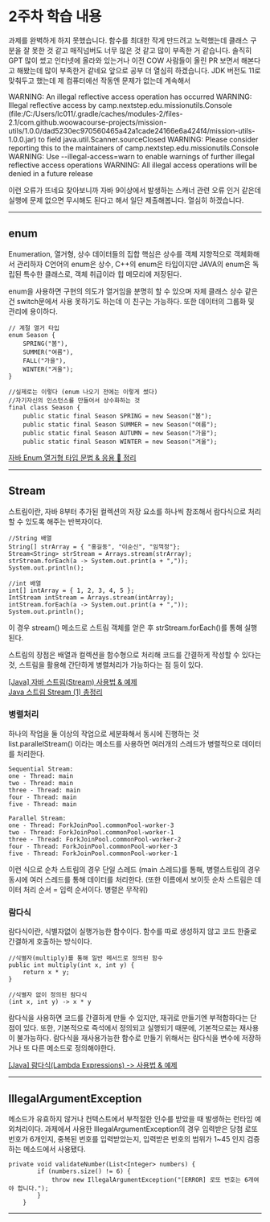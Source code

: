 # 2주차 학습 내용
과제를 완벽하게 하지 못했습니다.
함수를 최대한 작게 만드려고 노력했는데 클래스 구분을 잘 못한 것 같고 매직넘버도 너무 많은 것 같고 많이 부족한 거 같습니다.
솔직히 GPT 많이 썼고 인터넷에 올라와 있는거나 이전 COW 사람들이 올린 PR 보면서 해본다고 해봤는데 많이 부족한거 같네요 앞으로 공부 더 열심히 하겠습니다.
JDK 버전도 11로 맞춰두고 했는데 제 컴퓨터에선 작동엔 문제가 없는데 계속해서

WARNING: An illegal reflective access operation has occurred
WARNING: Illegal reflective access by camp.nextstep.edu.missionutils.Console (file:/C:/Users/lc011/.gradle/caches/modules-2/files-2.1/com.github.woowacourse-projects/mission-utils/1.0.0/dad5230ec970560465a42a1cade24166e6a424f4/mission-utils-1.0.0.jar) to field java.util.Scanner.sourceClosed
WARNING: Please consider reporting this to the maintainers of camp.nextstep.edu.missionutils.Console
WARNING: Use --illegal-access=warn to enable warnings of further illegal reflective access operations
WARNING: All illegal access operations will be denied in a future release

이런 오류가 뜨네요 찾아보니까 자바 9이상에서 발생하는 스캐너 관련 오류 인거 같은데 실행에 문제 없으면 무시해도 된다고 해서 일단 제출해봅니다.
열심히 하겠습니다.

---

## enum

Enumeration, 열거형, 상수 데이터들의 집합
핵심은 상수를 객체 지향적으로 객체화해서 관리하자
C언어의 enum은 상수, C++의 enum은 타입이지만 JAVA의 enum은 독립된 특수한 클래스로, 객체 취급이라 힙 메모리에 저장된다.


enum을 사용하면 구현의 의도가 열거임을 분명히 할 수 있으며 자체 클래스 상수 같은건 switch문에서 사용 못하기도 하는데 이 친구는 가능하다.
또한 데이터의 그룹화 및 관리에 용이하다.

```
// 계절 열거 타입
enum Season {
    SPRING("봄"),
    SUMMER("여름"),
    FALL("가을"),
    WINTER("겨울");
}
```
```
//실제로는 이렇다 (enum 나오기 전에는 이렇게 썼다)
//자기자신의 인스턴스를 만들어서 상수화하는 것
final class Season {
    public static final Season SPRING = new Season("봄");
    public static final Season SUMMER = new Season("여름");
    public static final Season AUTUMN = new Season("가을");
    public static final Season WINTER = new Season("겨울");
```

[자바 Enum 열거형 타입 문법 & 응용 💯 정리](https://inpa.tistory.com/entry/JAVA-%E2%98%95-%EC%97%B4%EA%B1%B0%ED%98%95Enum-%ED%83%80%EC%9E%85-%EB%AC%B8%EB%B2%95-%ED%99%9C%EC%9A%A9-%EC%A0%95%EB%A6%AC#:~:text=Enum%20%EC%97%B4%EA%B1%B0%20%ED%83%80%EC%9E%85)

---

## Stream

스트림이란, 자바 8부터 추가된 컬렉션의 저장 요소를 하나씩 참조해서 람다식으로 처리할 수 있도록 해주는 반복자이다.

```
//String 배열
String[] strArray = { "홍길동", "이순신", "임꺽정"};
Stream<String> strStream = Arrays.stream(strArray);
strStream.forEach(a -> System.out.print(a + ","));
System.out.println();
		
//int 배열
int[] intArray = { 1, 2, 3, 4, 5 };
IntStream intStream = Arrays.stream(intArray);
intStream.forEach(a -> System.out.print(a + ","));
System.out.println();

```

이 경우 stream() 메소드로 스트림 객체를 얻은 후 strStream.forEach()를 통해 실행된다.

스트림의 장점은 배열과 컬렉션을 함수형으로 처리해 코드를 간결하게 작성할 수 있다는 것,
스트림을 활용해 간단하게 병렬처리가 가능하다는 점 등이 있다.

[[Java] 자바 스트림(Stream) 사용법 & 예제](https://coding-factory.tistory.com/574)<br/>
[Java 스트림 Stream (1) 총정리](https://futurecreator.github.io/2018/08/26/java-8-streams/)

### 병렬처리

하나의 작업을 둘 이상의 작업으로 세분화해서 동시에 진행하는 것
list.parallelStream() 이라는 메소드를 사용하면 여러개의 스레드가 병렬적으로 데이터를 처리한다.

```
Sequential Stream:
one - Thread: main
two - Thread: main
three - Thread: main
four - Thread: main
five - Thread: main

Parallel Stream:
one - Thread: ForkJoinPool.commonPool-worker-3
two - Thread: ForkJoinPool.commonPool-worker-1
three - Thread: ForkJoinPool.commonPool-worker-2
four - Thread: ForkJoinPool.commonPool-worker-3
five - Thread: ForkJoinPool.commonPool-worker-1
```

이런 식으로 순차 스트림의 경우 단일 스레드 (main 스레드)를 통해, 병렬스트림의 경우 동시에 여러 스레드를 통해 데이터를 처리한다.
(또한 이름에서 보이듯 순차 스트림은 데이터 처리 순서 = 입력 순서이다. 병렬은 무작위)

### 람다식

람다식이란, 식별자없이 실행가능한 함수이다.
함수를 따로 생성하지 않고 코드 한줄로 간결하게 호출하는 방식이다.

```
//식별자(multiply)를 통해 일반 메서드로 정의된 함수
public int multiply(int x, int y) {
    return x * y;
}
```
```
//식별자 없이 정의된 람다식
(int x, int y) -> x * y
```
람다식을 사용하면 코드를 간결하게 만들 수 있지만, 재귀로 만들기엔 부적합하다는 단점이 있다.
또한, 기본적으로 즉석에서 정의되고 실행되기 때문에, 기본적으로는 재사용이 불가능하다.
람다식을 재사용가능한 함수로 만들기 위해서는 람다식을 변수에 저장하거나 또 다른 메소드로 정의해야한다.

[[Java] 람다식(Lambda Expressions) -> 사용법 & 예제](https://coding-factory.tistory.com/265)

---

## IllegalArgumentException

메소드가 유효하지 않거나 컨텍스트에서 부적절한 인수를 받았을 때 발생하는 런타임 예외처리이다.
과제에서 사용한 IllegalArgumentException의 경우 입력받은 당첨 로또 번호가 6개인지, 중복된 번호를 입력받았는지, 입력받은 번호의 범위가 1~45 인지 검증하는 메소드에서 사용됐다.

```
private void validateNumber(List<Integer> numbers) {
        if (numbers.size() != 6) {
            throw new IllegalArgumentException("[ERROR] 로또 번호는 6개여야 합니다.");
        }
    }
```

---
